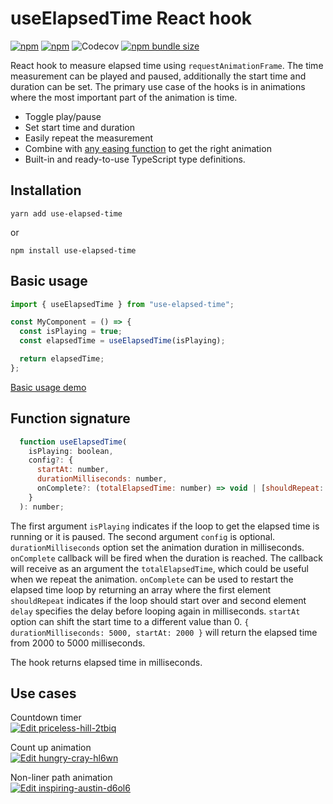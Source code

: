 # useElapsedTime React hook

[![npm](https://img.shields.io/npm/v/use-elapsed-time)](https://www.npmjs.com/package/use-elapsed-time)
[![npm](https://img.shields.io/npm/dw/use-elapsed-time)](https://www.npmjs.com/package/use-elapsed-time)
![Codecov](https://img.shields.io/codecov/c/github/vydimitrov/use-elapsed-time)
[![npm bundle size](https://img.shields.io/bundlephobia/min/use-elapsed-time)](https://bundlephobia.com/result?p=use-elapsed-time)

React hook to measure elapsed time using `requestAnimationFrame`. The time measurement can be played and paused, additionally the start time and duration can be set. The primary use case of the hooks is in animations where the most important part of the animation is time.

- Toggle play/pause
- Set start time and duration
- Easily repeat the measurement
- Combine with [any easing function](http://www.gizma.com/easing/#l) to get the right animation
- Built-in and ready-to-use TypeScript type definitions.

## Installation

```
yarn add use-elapsed-time
```

or

```
npm install use-elapsed-time
```

## Basic usage

```jsx
import { useElapsedTime } from "use-elapsed-time";

const MyComponent = () => {
  const isPlaying = true;
  const elapsedTime = useElapsedTime(isPlaying);

  return elapsedTime;
};
```

[Basic usage demo](https://codesandbox.io/s/epic-dream-hn62k)

## Function signature

```js
  function useElapsedTime(
    isPlaying: boolean,
    config?: {
      startAt: number,
      durationMilliseconds: number,
      onComplete?: (totalElapsedTime: number) => void | [shouldRepeat: boolean, delay: number]
    }
  ): number;
```

The first argument `isPlaying` indicates if the loop to get the elapsed time is running or it is paused.
The second argument `config` is optional. `durationMilliseconds` option set the animation duration in milliseconds. `onComplete` callback will be fired when the duration is reached. The callback will receive as an argument the `totalElapsedTime`, which could be useful when we repeat the animation. `onComplete` can be used to restart the elapsed time loop by returning an array where the first element `shouldRepeat` indicates if the loop should start over and second element `delay` specifies the delay before looping again in milliseconds. `startAt` option can shift the start time to a different value than 0. `{ durationMilliseconds: 5000, startAt: 2000 }` will return the elapsed time from 2000 to 5000 milliseconds.

The hook returns elapsed time in milliseconds.

## Use cases

Countdown timer  
[![Edit priceless-hill-2tbiq](https://codesandbox.io/static/img/play-codesandbox.svg)](https://codesandbox.io/s/priceless-hill-2tbiq?fontsize=14&hidenavigation=1&theme=dark)

Count up animation  
[![Edit hungry-cray-hl6wn](https://codesandbox.io/static/img/play-codesandbox.svg)](https://codesandbox.io/s/hungry-cray-hl6wn?fontsize=14&hidenavigation=1&theme=dark)

Non-liner path animation  
[![Edit inspiring-austin-d6ol6](https://codesandbox.io/static/img/play-codesandbox.svg)](https://codesandbox.io/s/inspiring-austin-d6ol6?fontsize=14&hidenavigation=1&theme=dark)
